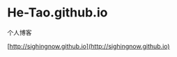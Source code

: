 He-Tao.github.io
================

个人博客

[http://sighingnow.github.io](http://sighingnow.github.io)


